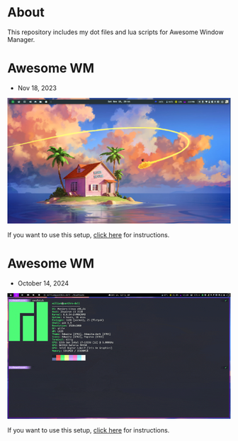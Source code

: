 # About

This repository includes my dot files and lua scripts for Awesome Window Manager.

# Awesome WM

- Nov 18, 2023

![screenshot](./images/Screenshot.png)

If you want to use this setup, [click here](./awesome/README.md) for instructions.


# Awesome WM

- October 14, 2024

![screenshot](./qtile/images/desktop_20241014.gif)

If you want to use this setup, [click here](./qtile/README.md) for instructions.
